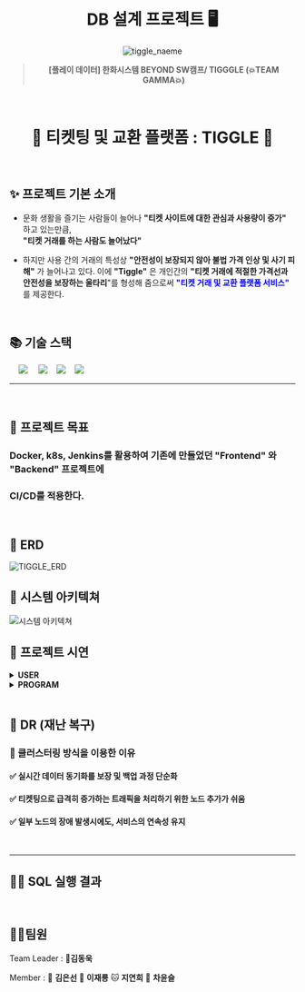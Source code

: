 <p>
<h1 align="center"> DB 설계 프로젝트 🖥️</h1>


<div align="center">

![tiggle_naeme](https://github.com/beyond-sw-camp/be06-1st-GAMJA-TIGGLE/assets/121721219/e04decd7-350f-4d2a-8391-05fb40010de1)

> **[플레이 데이터] 한화시스템 BEYOND SW캠프/ TIGGGLE (💥TEAM GAMMA💥)**
</div>
<br>

<h1 align="center">🎫 티켓팅 및 교환 플랫폼 : TIGGLE 🎫</h1>
<br>

## ✨ 프로젝트 기본 소개

- 문화 생활을 즐기는 사람들이 늘어나 **"티켓 사이트에 대한 관심과 사용량이 증가"** 하고 있는만큼,   
  **"티켓 거래를 하는 사람도 늘어났다"** 

- 하지만 사용 간의 거래의 특성상 **"안전성이 보장되지 않아 불법 가격 인상 및 사기 피해"** 가 늘어나고 있다. 
이에 **"Tiggle"** 은 개인간의 **"티켓 거래에 적절한 가격선과 안전성을 보장하는 울타리**"를 형성해 줌으로써 
 **<span style="color:blue">"티켓 거래 및 교환 플랫폼 서비스"</span>** 를 제공한다.

<br>

## 📚 기술 스택

&nbsp;&nbsp;&nbsp;&nbsp;<img src="https://img.shields.io/badge/GitHub-181717?style=flat&logo=GitHub&logoColor=white&color=black"></a></a>
&nbsp;&nbsp;&nbsp;&nbsp;<img src="https://img.shields.io/badge/Git-F05032?style=flat&logo=Git&logoColor=white&color=ffa500"></a></a>
&nbsp;&nbsp;&nbsp;<img src="https://img.shields.io/badge/MariaDB-003545?style=flat&logo=MariaDB&logoColor=white"/></a>
&nbsp;&nbsp;&nbsp;<img src="https://img.shields.io/badge/Spring Boot-6DB33F?style=flat&logo=springBoot&logoColor=white&color=green"/></a></a>
<br>

---
<br>

## 🧙 프로젝트 목표

### Docker, k8s, Jenkins를 활용하여 기존에 만들었던 "Frontend" 와 "Backend" 프로젝트에

### CI/CD를 적용한다.

<br>

## 🎀 ERD 

![TIGGLE_ERD](https://github.com/beyond-sw-camp/be06-1st-GAMJA-TIGGLE/assets/96894900/6b96a536-123f-421b-9d64-f0686316b3dd)

## 💎 시스템 아키텍쳐 

![시스템 아키텍쳐](https://github.com/beyond-sw-camp/be06-1st-GAMJA-TIGGLE/assets/121721219/d9a09f5e-e8d6-4fdf-abad-0513b9c72d14)

## 💎 프로젝트 시연

<details>
  <summary><b>USER</b></summary>
  <div markdown="1">
   <br>
    <ul>
      <li><b>🧙USER</b></li>
     <img src="https://github.com/beyond-sw-camp/be06-1st-GAMJA-TIGGLE/assets/96894900/09c3076e-2b65-4ecb-95a6-451e76ba0257" alt="">
      <li><b>💰POINT</b></li>
     <img src="https://github.com/beyond-sw-camp/be06-1st-GAMJA-TIGGLE/assets/96894900/0394dd79-4722-48f7-b18d-3cda3236d241" alt="">
      <li><b>❤️LIKE</b></li>
     <img src="https://github.com/beyond-sw-camp/be06-1st-GAMJA-TIGGLE/assets/96894900/acd9015b-68c6-4119-9aff-32d81a8c1595" alt="">
      <li><b>🖥️CHATROOM</b></li>
     <img src="https://github.com/beyond-sw-camp/be06-1st-GAMJA-TIGGLE/assets/96894900/23e4e72e-1c2d-4b4a-9cc9-44132ecb9886" alt="">
      <li><b>✉️MESSAGE</b></li>
     <img src="https://github.com/beyond-sw-camp/be06-1st-GAMJA-TIGGLE/assets/96894900/23e4e72e-1c2d-4b4a-9cc9-44132ecb9886" alt="">
      <li><b>🧛ADMIN</b></li>
     <img src="https://github.com/beyond-sw-camp/be06-1st-GAMJA-TIGGLE/assets/96894900/1b302e4d-dfba-4000-a587-006ac177c090" alt="">
    </ul>
  </div>
</details>

<details>
  <summary><b>PROGRAM</b></summary>
  <div markdown="1">
   <br>
    <ul>
      <li><b>🎀CATEGORY</b></li>       
     <img src="https://github.com/beyond-sw-camp/be06-1st-GAMJA-TIGGLE/assets/96894900/9092c8bc-a4dc-4814-9974-9dfda754b1e7" alt="">
      <li><b>🧸RULE</b></li> 
     <img src="https://github.com/beyond-sw-camp/be06-1st-GAMJA-TIGGLE/assets/96894900/dd127365-d9db-4c1c-a75c-a3cf5807613f" alt="">
      <li><b>🌄GRADE</b></li>       
     <img src="https://github.com/beyond-sw-camp/be06-1st-GAMJA-TIGGLE/assets/96894900/fa9c13c2-b721-4f6a-a350-358812cea28a" alt="">
      <li><b>🎪PROGRAM</b></li>    
     <img src="https://github.com/beyond-sw-camp/be06-1st-GAMJA-TIGGLE/assets/96894900/894bdb99-5a7b-4e9e-9b09-47299eaf2736" alt="">
      <li><b>🌌LOCATION</b></li>          
     <img src="https://github.com/beyond-sw-camp/be06-1st-GAMJA-TIGGLE/assets/96894900/b02b8c0c-abba-48e8-8526-99020c3cc3bb" alt="">
      <li><b>⏰TIMES</b></li>     
     <img src="https://github.com/beyond-sw-camp/be06-1st-GAMJA-TIGGLE/assets/96894900/a5e038dd-4209-4854-9bef-227a691570d7" alt="">
    </ul>
  </div>
</details>


<br>

## 🎃 DR (재난 복구) 

### 🧐 클러스터링 방식을 이용한 이유

#### ✅ 실시간 데이터 동기화를 보장 및 백업 과정 단순화 

#### ✅ 티켓팅으로 급격히 증가하는 트래픽을 처리하기 위한 노드 추가가 쉬움
#### ✅ 일부 노드의 장애 발생시에도, 서비스의 연속성 유지

  <br>

---

## 👨‍💻 SQL 실행 결과 

<br>


## 🤼‍♂️팀원

Team Leader : 🐯**김동욱**

Member : 🐶 **김은선** 🐺 **이재룡** 🐱 **지연희**
 🦁 **차윤슬**
